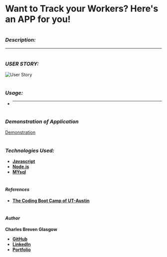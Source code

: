 # **Want to Track your Workers? Here's an APP for you!**

#

### *Description:*

****

#

### *USER STORY:*

<img src="" alt="User Story" title="User Story">

#

### *Usage:*

- ****

#

### *Demonstration of Application*

[Demonstration](https://drive.google.com/file/d/1Z58az1HPSmdglcw6xLRVFntbmpGbqYFb/view)

#

### *Technologies Used:*

- **[Javascript](https://www.javascript.com/)**
- **[Node.js](http://nodejs.org/en/)**
- **[MYsql](https://www.mysql.com/)**

#

#### *References*

- **[The Coding Boot Camp of UT-Austin](https://techbootcamps.utexas.edu/coding/)**

#

#### *Author*

**Charles Breven Glasgow**

- **[GitHub](https://github.com/Brevenn)**
- **[LinkedIn](https://www.linkedin.com/in/charles-glasgow-7b07a41a3/)**
- **[Portfolio](https://brevenn.github.io/Portfolio-Full-Stack/)**
#